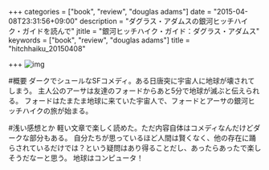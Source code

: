 +++
categories = ["book", "review", "douglas adams"]
date = "2015-04-08T23:31:56+09:00"
description = "ダグラス・アダムスの銀河ヒッチハイク・ガイドを読んで"
jtitle = "銀河ヒッチハイク・ガイド：ダグラス・アダムス"
keywords = ["book", "review", "douglas adams"]
title = "hitchhaiku_20150408"

+++
![img](http://ecx.images-amazon.com/images/I/71p3ThlDbSL.jpg)

#概要
ダークでシュールなSFコメディ。ある日唐突に宇宙人に地球が壊されてしまう。
主人公のアーサは友達のフォードからあと5分で地球が滅ぶと伝えられる。
フォードはたまたま地球に来ていた宇宙人で、フォードとアーサの銀河ヒッチハイクの旅が始まる。

#浅い感想とか
軽い文章で楽しく読めた。ただ内容自体はコメディなんだけどダークな部分もある。
自分たちが思っているほど人間は賢くなく、他の存在に踊らされているだけでは？という疑問はあり得ることだし、あったらあったで楽しそうだなーと思う。
地球はコンピュータ！
